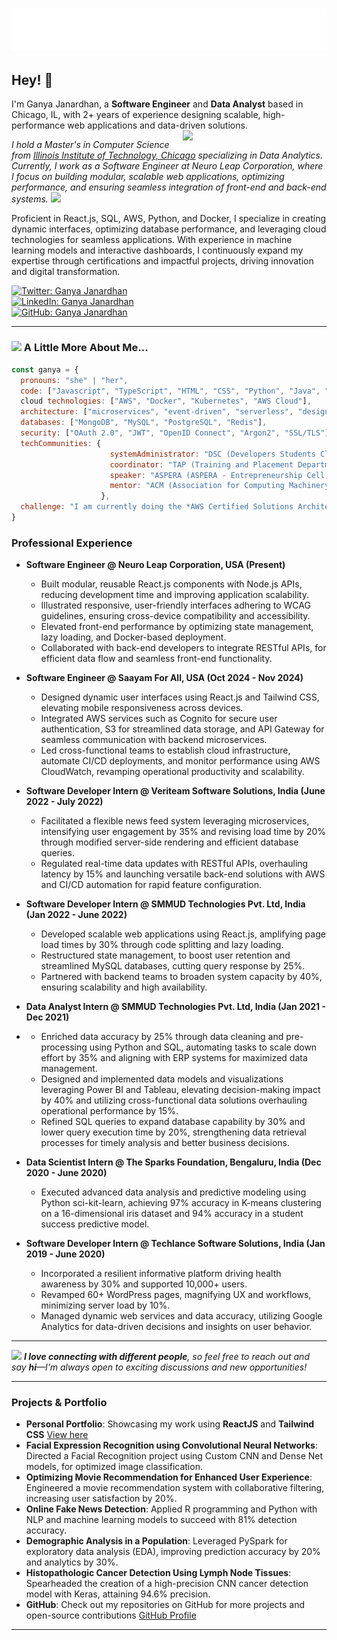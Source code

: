 <h1 align="center">
<img src="https://raw.githubusercontent.com/Ganya04/Ganya04/main/name.svg" alt="Ganya Janardhan" />
</h1>

## Hey! 👋

I'm Ganya Janardhan, a **Software Engineer** and **Data Analyst** based in Chicago, IL, with 2+ years of experience designing scalable, high-performance web applications and data-driven solutions.  
<img align='right' src="https://media.giphy.com/media/u2pmTWUi0MXjyrMaVj/giphy.gif" width="230">

<p><em>I hold a Master's in Computer Science from <a href="https://www.iit.edu/">Illinois Institute of Technology, Chicago</a>  specializing in Data Analytics. Currently, I work as a Software Engineer at Neuro Leap Corporation, where I focus on building modular, scalable web applications, optimizing performance, and ensuring seamless integration of front-end and back-end systems. <img src="https://media.giphy.com/media/WUlplcMpOCEmTGBtBW/giphy.gif" width="30"></em></p>

Proficient in React.js, SQL, AWS, Python, and Docker, I specialize in creating dynamic interfaces, optimizing database performance, and leveraging cloud technologies for seamless applications. With experience in machine learning models and interactive dashboards, I continuously expand my expertise through certifications and impactful projects, driving innovation and digital transformation.

[![Twitter: Ganya Janardhan](https://img.shields.io/twitter/follow/ganya_janardhan?style=social)](https://x.com/ganya_janardhan)  
[![LinkedIn: Ganya Janardhan](https://img.shields.io/badge/-ganya--janardhan-blue?style=flat-square&logo=Linkedin&logoColor=white&link=https://www.linkedin.com/in/ganya-janardhan/)](https://www.linkedin.com/in/ganya-janardhan/)  
[![GitHub: Ganya Janardhan](https://img.shields.io/github/followers/Ganya04?label=follow&style=social)](https://github.com/Ganya04)

---

### <img src="https://media.giphy.com/media/VgCDAzcKvsR6OM0uWg/giphy.gif" width="50"> A Little More About Me...  

```javascript
const ganya = {
  pronouns: "she" | "her",
  code: ["Javascript", "TypeScript", "HTML", "CSS", "Python", "Java", "ReactJS", "Spring Boot", "Node.js", "NextJS", "FastAPI"],
  cloud technologies: ["AWS", "Docker", "Kubernetes", "AWS Cloud"],
  architecture: ["microservices", "event-driven", "serverless", "design system pattern"],
  databases: ["MongoDB", "MySQL", "PostgreSQL", "Redis"],
  security: ["OAuth 2.0", "JWT", "OpenID Connect", "Argon2", "SSL/TLS"],
  techCommunities: {
                      systemAdministrator: "DSC (Developers Students Club of Google)",
                      coordinator: "TAP (Training and Placement Department)",
                      speaker: "ASPERA (ASPERA - Entrepreneurship Cell)",
                      mentor: "ACM (Association for Computing Machinery)"
                    },
  challenge: "I am currently doing the *AWS Certified Solutions Architect* and *MongoDB Certified Developer* focused on Full Stack Development."
}
```

### Professional Experience


- **Software Engineer @ Neuro Leap Corporation, USA (Present)**
  - Built modular, reusable React.js components with Node.js APIs, reducing development time and improving application scalability.
  - Illustrated responsive, user-friendly interfaces adhering to WCAG guidelines, ensuring cross-device compatibility and accessibility.
  - Elevated front-end performance by optimizing state management, lazy loading, and Docker-based deployment.
  - Collaborated with back-end developers to integrate RESTful APIs, for efficient data flow and seamless front-end functionality.

- **Software Engineer @ Saayam For All, USA (Oct 2024 - Nov 2024)**
  - Designed dynamic user interfaces using React.js and Tailwind CSS, elevating mobile responsiveness across devices.
  - Integrated AWS services such as Cognito for secure user authentication, S3 for streamlined data storage, and API Gateway for seamless communication with backend microservices.
  - Led cross-functional teams to establish cloud infrastructure, automate CI/CD deployments, and monitor performance using AWS CloudWatch, revamping operational productivity and scalability.

- **Software Developer Intern @ Veriteam Software Solutions, India (June 2022 - July 2022)**
  - Facilitated a flexible news feed system leveraging microservices, intensifying user engagement by 35% and revising load time by 20% through modified server-side rendering and efficient database queries.
  - Regulated real-time data updates with RESTful APIs, overhauling latency by 15% and launching versatile back-end solutions with AWS and CI/CD automation for rapid feature configuration.        
                                                                                                                          
- **Software Developer Intern @ SMMUD Technologies Pvt. Ltd, India (Jan 2022 - June 2022)**
  - Developed scalable web applications using React.js, amplifying page load times by 30% through code splitting and lazy loading.
  - Restructured state management, to boost user retention and streamlined MySQL databases, cutting query response by 25%.
  - Partnered with backend teams to broaden system capacity by 40%, ensuring scalability and  high availability.

- **Data Analyst Intern @ SMMUD Technologies Pvt. Ltd, India (Jan 2021 - Dec 2021)**
-   - Enriched data accuracy by 25% through data cleaning and pre-processing using Python and SQL, automating tasks to scale down effort by 35% and aligning with ERP systems for maximized data management.
    - Designed and implemented data models and visualizations leveraging Power BI and Tableau, elevating decision-making impact by 40% and utilizing cross-functional data solutions overhauling operational performance by 15%.
    - Refined SQL queries to expand database capability by 30% and lower query execution time by 20%, strengthening data retrieval processes for timely analysis and better business decisions.

- **Data Scientist Intern @ The Sparks Foundation, Bengaluru, India (Dec 2020 - June 2020)**
     - Executed advanced data analysis and predictive modeling using Python sci-kit-learn, achieving 97% accuracy in K-means clustering on a 16-dimensional iris dataset and 94% accuracy in a student success predictive model.

- **Software Developer Intern @ Techlance Software Solutions, India (Jan 2019 - June 2020)**
    - Incorporated  a resilient informative platform driving health awareness by 30% and supported 10,000+ users.
    - Revamped 60+ WordPress pages, magnifying UX and workflows, minimizing server load by 10%.
    - Managed dynamic web services and data accuracy, utilizing Google Analytics for data-driven decisions and insights on user behavior.

---

<img src="https://media.giphy.com/media/LnQjpWaON8nhr21vNW/giphy.gif" width="60"> <em><b>I love connecting with different people</b>, so feel free to reach out and say <b>hi</b>—I’m always open to exciting discussions and new opportunities!</em>

---

### Projects & Portfolio
- **Personal Portfolio**: Showcasing my work using **ReactJS** and **Tailwind CSS** [View here](https://ganya04.github.io/portfolio/)
- **Facial Expression Recognition using Convolutional Neural Networks**: Directed a Facial Recognition project using Custom CNN and Dense Net models, for optimized image classification.
- **Optimizing Movie Recommendation for Enhanced User Experience**: Engineered a movie recommendation system with collaborative filtering, increasing user satisfaction by 20%. 
- **Online Fake News Detection**: Applied R programming and Python with NLP and machine learning models to succeed with 81% detection accuracy.
- **Demographic Analysis in a Population**: Leveraged PySpark for exploratory data analysis (EDA), improving prediction accuracy by 20% and analytics by 30%.
- **Histopathologic Cancer Detection Using Lymph Node Tissues**: Spearheaded the creation of a high-precision CNN cancer detection model with Keras, attaining 94.6% precision.
- **GitHub**: Check out my repositories on GitHub for more projects and open-source contributions [GitHub Profile](https://github.com/Ganya04)

---
